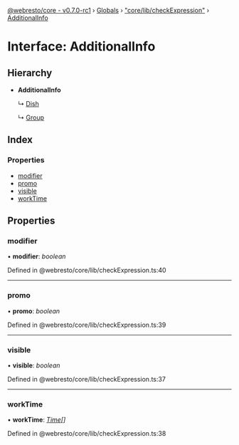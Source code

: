 [@webresto/core - v0.7.0-rc1](../README.md) › [Globals](../globals.md) › ["core/lib/checkExpression"](../modules/_core_lib_checkexpression_.md) › [AdditionalInfo](_core_lib_checkexpression_.additionalinfo.md)

# Interface: AdditionalInfo

## Hierarchy

* **AdditionalInfo**

  ↳ [Dish](_core_models_dish_.dish.md)

  ↳ [Group](_core_models_group_.group.md)

## Index

### Properties

* [modifier](_core_lib_checkexpression_.additionalinfo.md#modifier)
* [promo](_core_lib_checkexpression_.additionalinfo.md#promo)
* [visible](_core_lib_checkexpression_.additionalinfo.md#visible)
* [workTime](_core_lib_checkexpression_.additionalinfo.md#worktime)

## Properties

###  modifier

• **modifier**: *boolean*

Defined in @webresto/core/lib/checkExpression.ts:40

___

###  promo

• **promo**: *boolean*

Defined in @webresto/core/lib/checkExpression.ts:39

___

###  visible

• **visible**: *boolean*

Defined in @webresto/core/lib/checkExpression.ts:37

___

###  workTime

• **workTime**: *[Time](_core_modelshelp_cause_.time.md)[]*

Defined in @webresto/core/lib/checkExpression.ts:38
